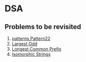 # DSA

## Problems to be revisited
1. [patterns.Pattern22](patterns/Pattern22.java)
2. [Largest Odd](string/LargestOdd.java)
3. [Longest Common Prefix](string/LongestCommonPrefix.java)
4. [Isomorphic Strings](string/Isomorphic.java)